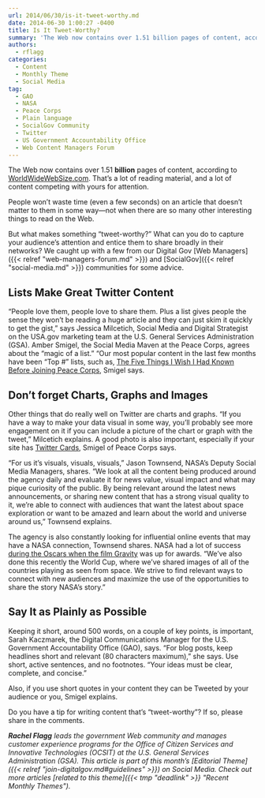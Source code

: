 ```yaml
---
url: 2014/06/30/is-it-tweet-worthy.md
date: 2014-06-30 1:00:27 -0400
title: Is It Tweet-Worthy?
summary: 'The Web now contains over 1.51 billion pages of content, according to WorldWideWebSize.com. That&rsquo;s a lot of reading material, and a lot of content competing with yours for attention. People won&rsquo;t waste time (even a few seconds) on an article that doesn&rsquo;t matter to them in some way&mdash;not when there are so many other interesting'
authors:
  - rflagg
categories:
  - Content
  - Monthly Theme
  - Social Media
tag:
  - GAO
  - NASA
  - Peace Corps
  - Plain language
  - SocialGov Community
  - Twitter
  - US Government Accountability Office
  - Web Content Managers Forum
---
```


The Web now contains over 1.51 **billion** pages of content, according to [WorldWideWebSize.com](http://www.worldwidewebsize.com/). That’s a lot of reading material, and a lot of content competing with yours for attention.

People won’t waste time (even a few seconds) on an article that doesn’t matter to them in some way—not when there are so many other interesting things to read on the Web.

But what makes something “tweet-worthy?” What can you do to capture your audience’s attention and entice them to share broadly in their networks? We caught up with a few from our Digital Gov [Web Managers]({{< relref "web-managers-forum.md" >}}) and [SocialGov]({{< relref "social-media.md" >}}) communities for some advice.

## Lists Make Great Twitter Content

&#8220;People love them, people love to share them. Plus a list gives people the sense they won&#8217;t be reading a huge article and they can just skim it quickly to get the gist,&#8221; says Jessica Milcetich, Social Media and Digital Strategist on the USA.gov marketing team at the U.S. General Services Administration (GSA). Amber Smigel, the Social Media Maven at the Peace Corps, agrees about the “magic of a list.” “Our most popular content in the last few months have been “Top #” lists, such as, [The Five Things I Wish I Had Known Before Joining Peace Corps](http://passport.peacecorps.gov/2014/06/16/the-5-things-i-wish-i-had-known-before-joining-peace-corps/), Smigel says.

## Don&#8217;t forget Charts, Graphs and Images

Other things that do really well on Twitter are charts and graphs. &#8220;If you have a way to make your data visual in some way, you&#8217;ll probably see more engagement on it if you can include a picture of the chart or graph with the tweet,&#8221; Milcetich explains. A good photo is also important, especially if your site has [Twitter Cards](https://dev.twitter.com/docs/cards), Smigel of Peace Corps says.

&#8220;For us it&#8217;s visuals, visuals, visuals,&#8221; Jason Townsend, NASA&#8217;s Deputy Social Media Managers, shares. &#8220;We look at all the content being produced around the agency daily and evaluate it for news value, visual impact and what may pique curiosity of the public. By being relevant around the latest news announcements, or sharing new content that has a strong visual quality to it, we&#8217;re able to connect with audiences that want the latest about space exploration or want to be amazed and learn about the world and universe around us,&#8221; Townsend explains.

The agency is also constantly looking for influential online events that may have a NASA connection, Townsend shares. NASA had a lot of success [during the Oscars when the film Gravity](https://twitter.com/search?q=%23RealGravity&src=typd) was up for awards. &#8220;We&#8217;ve also done this recently the World Cup, where we&#8217;ve shared images of all of the countries playing as seen from space. We strive to find relevant ways to connect with new audiences and maximize the use of the opportunities to share the story NASA’s story.&#8221;

## Say It as Plainly as Possible

Keeping it short, around 500 words, on a couple of key points, is important, Sarah Kaczmarek, the Digital Communications Manager for the U.S. Government Accountability Office (GAO), says. “For blog posts, keep headlines short and relevant (80 characters maximum),” she says. Use short, active sentences, and no footnotes. “Your ideas must be clear, complete, and concise.”

Also, if you use short quotes in your content they can be Tweeted by your audience or you, Smigel explains.

Do you have a tip for writing content that’s “tweet-worthy”? If so, please share in the comments.

_<span style="color: #222222;"><strong>Rachel Flagg</strong> leads the government Web community and manages customer experience programs for the Office of Citizen Services and Innovative Technologies (OCSIT) at the U.S. General Services Administration (GSA).</span>_
_This article is part of this month&#8217;s [Editorial Theme]({{< relref "join-digitalgov.md#guidelines" >}}) on Social Media. Check out more articles [related to this theme]({{< tmp "deadlink" >}} "Recent Monthly Themes")._